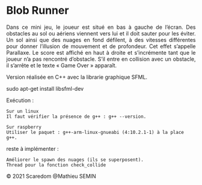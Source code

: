 # Blob Runner

<p align="justify">
Dans ce mini jeu, le joueur est situé en bas à gauche de l’écran. Des obstacles au sol ou aériens
viennent vers lui et il doit sauter pour les éviter. Un sol ainsi que des nuages en fond défilent, à
des vitesses différentes pour donner l’illusion de mouvement et de profondeur. Cet effet
s’appelle Parallaxe. Le score est affiché en haut à droite et s’incrémente tant que le joueur n’a
pas rencontré d’obstacle. S’il entre en collision avec un obstacle, il s’arrête et le texte « Game
Over » apparaît.
</p>

Version réalisée en C++ avec la librarie graphique SFML.

sudo apt-get install libsfml-dev

Exécution :

    Sur un linux
    Il faut vérifier la présence de g++ : g++ --version.
    
    Sur raspberry
    Utiliser le paquet : g++-arm-linux-gnueabi (4:10.2.1-1) à la place g++.

reste à implémenter : 

    Améliorer le spawn des nuages (ils se superposent).
    Thread pour la fonction check_collide

<p>&copy; 2021 Scaredom @Mathieu SEMIN</p>
